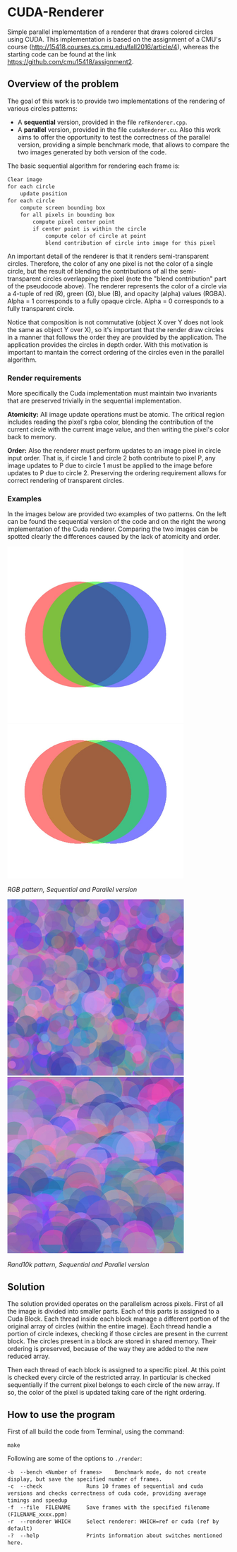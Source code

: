 # CUDA-Renderer
Simple parallel implementation of a renderer that draws colored circles using CUDA.
This implementation is based on the assignment of a CMU's course (http://15418.courses.cs.cmu.edu/fall2016/article/4), whereas the starting code can be found at the link https://github.com/cmu15418/assignment2.

## Overview of the problem

The goal of this work is to provide two implementations of the rendering of various circles patterns:
- A **sequential** version, provided in the file `refRenderer.cpp`. 
- A **parallel** version, provided in the file `cudaRenderer.cu`.
Also this work aims to offer the opportunity to test the correctness of the parallel version, providing a simple benchmark mode, that allows to compare the two images generated by both version of the code.

The basic sequential algorithm for rendering each frame is:

```
Clear image
for each circle
    update position
for each circle
    compute screen bounding box
    for all pixels in bounding box
        compute pixel center point
        if center point is within the circle
            compute color of circle at point
            blend contribution of circle into image for this pixel
```

An important detail of the renderer is that it renders semi-transparent circles. Therefore, the color of any one pixel is not the color of a single circle, but the result of blending the contributions of all the semi-transparent circles overlapping the pixel (note the "blend contribution" part of the pseudocode above). The renderer represents the color of a circle via a 4-tuple of red (R), green (G), blue (B), and opacity (alpha) values (RGBA). Alpha = 1 corresponds to a fully opaque circle. Alpha = 0 corresponds to a fully transparent circle. 

Notice that composition is not commutative (object X over Y does not look the same as object Y over X), so it's important that the render draw circles in a manner that follows the order they are provided by the application. The application provides the circles in depth order. With this motivation is important to mantain the correct ordering of the circles even in the parallel algorithm.

### Render requirements
More specifically the Cuda implementation must maintain two invariants that are preserved trivially in the sequential implementation.

**Atomicity:** All image update operations must be atomic. The critical region includes reading the pixel's rgba color, blending the contribution of the current circle with the current image value, and then writing the pixel's color back to memory.

**Order:** Also the renderer must perform updates to an image pixel in circle input order. That is, if circle 1 and circle 2 both contribute to pixel P, any image updates to P due to circle 1 must be applied to the image before updates to P due to circle 2. Preserving the ordering requirement allows for correct rendering of transparent circles.

### Examples

In the images below are provided two examples of two patterns. On the left can be found the sequential version of the code and on the right the wrong implementation of the Cuda renderer. Comparing the two images can be spotted clearly the differences caused by the lack of atomicity and order.

<div class="row">
  <div class="column">
    <img src="./img/rgb_cuda.jpg" width="400" height="400" >
  </div>
  <div class="column">
    <img src="./img/rgb_old.jpg" width="400" height="350">
  </div>
</div>

*RGB pattern, Sequential and Parallel version*

<div class="row">
  <div class="column">
    <img src="./img/rand10k_cuda.jpg" width="400" height="400">
  </div>
  <div class="column">
    <img src="./img/rand10k_old.jpg" width="400" height="400">
  </div>
</div>

*Rand10k pattern, Sequential and Parallel version*

## Solution

The solution provided operates on the parallelism across pixels. First of all the image is divided into smaller parts. Each of this parts is assigned to a Cuda Block. Each thread inside each block manage a different portion of the original array of circles (within the entire image). Each thread handle a portion of circle indexes, checking if those circles are present in the current block. 
The circles present in a block are stored in shared memory. Their ordering is preserved, because of the way they are added to the new reduced array.

Then each thread of each block is assigned to a specific pixel. At this point is checked every circle of the restricted array. In particular is checked sequentially if the current pixel belongs to each circle of the new array. If so, the color of the pixel is updated taking care of the right ordering.

## How to use the program

First of all build the code from Terminal, using the command:
```
make
```
Following are some of the options to `./render`:
```
-b  --bench <Number of frames>    Benchmark mode, do not create display, but save the specified number of frames. 
-c  --check              Runs 10 frames of sequential and cuda versions and checks correctness of cuda code, providing average timings and speedup  
-f  --file  FILENAME     Save frames with the specified filename (FILENAME_xxxx.ppm)
-r  --renderer WHICH     Select renderer: WHICH=ref or cuda (ref by default)
-?  --help               Prints information about switches mentioned here. 
```

